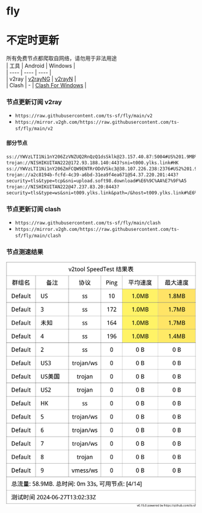 # fly
# 不定时更新
所有免费节点都爬取自网络，请勿用于非法用途  
|  工具  | Android  | Windows  |  
|  ----  | ----   | ----  |  
| v2ray  | [v2rayNG](https://github.com/2dust/v2rayNG/releases) | [v2rayN](https://github.com/2dust/v2rayN/releases) |  
| Clash  | - | [Clash For Windows](https://github.com/2dust/clashN/releases) | 
  
### 节点更新订阅  v2ray
- `https://raw.githubusercontent.com/ts-sf/fly/main/v2`  
- `https://mirror.v2gh.com/https://raw.githubusercontent.com/ts-sf/fly/main/v2`  

#### 部分节点  
``` 
ss://YWVzLTI1Ni1nY206ZzVNZUQ2RnQzQ1dsSklk@23.157.40.87:5004#US%201.9MB%2Fs
trojan://NISHIKUITAN222@172.93.188.140:443?sni=t000.ylks.link#HK
ss://YWVzLTI1Ni1nY206ZmFCQW9ENTRrODdVSkc3@38.107.226.238:2376#US2%201.9MB%2Fs
trojan://a2c8194b-fcfd-4c39-a6bd-31ea9f4ea671@54.37.220.201:443?security=tls&type=tcp&sni=upload.soft98.download#%E6%9C%AA%E7%9F%A5
trojan://NISHIKUITAN222@47.237.83.20:8443?security=tls&type=ws&sni=t009.ylks.link&path=/&host=t009.ylks.link#%E6%9C%AA%E7%9F%A52
```
### 节点更新订阅  clash
- `https://raw.githubusercontent.com/ts-sf/fly/main/clash`  
- `https://mirror.v2gh.com/https://raw.githubusercontent.com/ts-sf/fly/main/clash`  

### 节点测速结果
![image](traffic.png)
